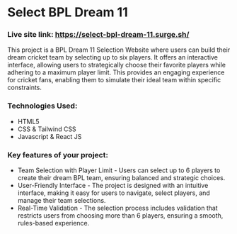 
# Select BPL Dream 11
### Live site link: https://select-bpl-dream-11.surge.sh/

This project is a BPL Dream 11 Selection Website where users can build their dream cricket team by selecting up to six players. It offers an interactive interface, allowing users to strategically choose their favorite players while adhering to a maximum player limit. This provides an engaging experience for cricket fans, enabling them to simulate their ideal team within specific constraints.

### Technologies Used:
- HTML5
- CSS & Tailwind CSS
- Javascript & React JS

### Key features of your project:
- Team Selection with Player Limit - Users can select up to 6 players to create their dream BPL team, ensuring balanced and strategic choices.
- User-Friendly Interface - The project is designed with an intuitive interface, making it easy for users to navigate, select players, and manage their team selections.
- Real-Time Validation - The selection process includes validation that restricts users from choosing more than 6 players, ensuring a smooth, rules-based experience.

